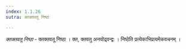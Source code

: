 ```yaml
---
index: 1.1.26
sutra: क्तक्तवतू निष्ठा

---
```

_क्तक्तवतू निष्ठा_ - क्तक्तवतू निष्ठा । क्त, क्तवतु अनयोद्र्वन्द्वः । निष्ठेति प्रत्येकाभिप्रायमेकवचनम् ।